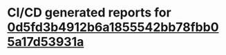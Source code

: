 # CI/CD generated reports for [0d5fd3b4912b6a1855542bb78fbb05a17d53931a](https://github.com/hydephp/develop/commit/0d5fd3b4912b6a1855542bb78fbb05a17d53931a)
